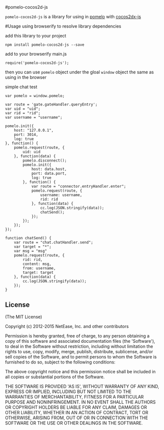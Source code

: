 #pomelo-cocos2d-js

`pomelo-cocos2d-js` is a library for using in [pomelo](http://pomelo.netease.com/) with [cocos2dx-js](http://cocos2d-x.org/products#cocos2dx-js)  

#Usage
using browserify to resolve library dependencies  

add this library to your project  

```
npm install pomelo-cocos2d-js --save
```

add to your browserify main.js   

```
require('pomelo-cocos2d-js');
```

then you can use `pomelo` object under the gloal `window` object the same as using in the browser  

simple chat test  
```
var pomelo = window.pomelo;

var route = 'gate.gateHandler.queryEntry';
var uid = "uid";
var rid = "rid";
var username = "username";

pomelo.init({
	host: "127.0.0.1",
	port: 3014,
	log: true
}, function() {
	pomelo.request(route, {
		uid: uid
	}, function(data) {
		pomelo.disconnect();
		pomelo.init({
			host: data.host,
			port: data.port,
			log: true
		}, function() {
			var route = "connector.entryHandler.enter";
			pomelo.request(route, {
				username: username,
				rid: rid
			}, function(data) {
				cc.log(JSON.stringify(data));
				chatSend();
			});
		});
	});
});

function chatSend() {
	var route = "chat.chatHandler.send";
	var target = "*";
	var msg = "msg"
	pomelo.request(route, {
		rid: rid,
		content: msg,
		from: username,
		target: target
	}, function(data) {
		cc.log(JSON.stringify(data));
	});
}
```

## License

(The MIT License)

Copyright (c) 2012-2015 NetEase, Inc. and other contributors

Permission is hereby granted, free of charge, to any person obtaining
a copy of this software and associated documentation files (the
'Software'), to deal in the Software without restriction, including
without limitation the rights to use, copy, modify, merge, publish,
distribute, sublicense, and/or sell copies of the Software, and to
permit persons to whom the Software is furnished to do so, subject to
the following conditions:

The above copyright notice and this permission notice shall be
included in all copies or substantial portions of the Software.

THE SOFTWARE IS PROVIDED 'AS IS', WITHOUT WARRANTY OF ANY KIND,
EXPRESS OR IMPLIED, INCLUDING BUT NOT LIMITED TO THE WARRANTIES OF
MERCHANTABILITY, FITNESS FOR A PARTICULAR PURPOSE AND NONINFRINGEMENT.
IN NO EVENT SHALL THE AUTHORS OR COPYRIGHT HOLDERS BE LIABLE FOR ANY
CLAIM, DAMAGES OR OTHER LIABILITY, WHETHER IN AN ACTION OF CONTRACT,
TORT OR OTHERWISE, ARISING FROM, OUT OF OR IN CONNECTION WITH THE
SOFTWARE OR THE USE OR OTHER DEALINGS IN THE SOFTWARE.
